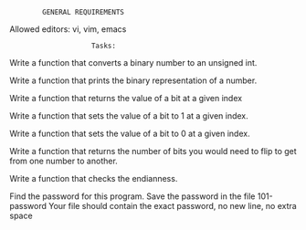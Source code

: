 			GENERAL REQUIREMENTS

Allowed editors: vi, vim, emacs


                        Tasks:

Write a function that converts a binary number to an unsigned int.

Write a function that prints the binary representation of a number.

Write a function that returns the value of a bit at a given index

Write a function that sets the value of a bit to 1 at a given index.

Write a function that sets the value of a bit to 0 at a given index.

Write a function that returns the number of bits you would need to flip to get from one number to another.

Write a function that checks the endianness.

Find the password for this program.
	Save the password in the file 101-password
	Your file should contain the exact password, no new line, no extra space
